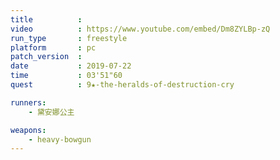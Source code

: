 ```yaml
---
title          :
video          : https://www.youtube.com/embed/Dm8ZYLBp-zQ
run_type       : freestyle
platform       : pc
patch_version  : 
date           : 2019-07-22
time           : 03'51"60
quest          : 9★-the-heralds-of-destruction-cry

runners:
    - 黛安娜公主

weapons:
    - heavy-bowgun
---
```

